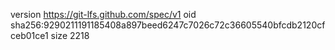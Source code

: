 version https://git-lfs.github.com/spec/v1
oid sha256:9290211191185408a897beed6247c7026c72c36605540bfcdb2120cfceb01ce1
size 2218
